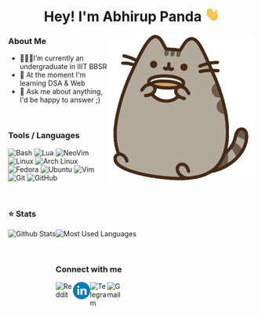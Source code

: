 <h1 align="center">Hey! I'm Abhirup Panda <img src="https://raw.githubusercontent.com/EvilSeal1980/EvilSeal1980/main/assets/hi.gif?raw=true" width="30px" height="30px"></h1>

<img align="right" height=300px width=300px alt="Catpuccino gif" src="https://raw.githubusercontent.com/EvilSeal1980/EvilSeal1980/main/assets/catpuccino.gif" />

### About Me

-   👨🏻‍🎓I’m currently an undergraduate in IIIT BBSR
-   🌱 At the moment I'm learning DSA & Web
-   💬 Ask me about anything, I'd be happy to answer ;)

&nbsp;

### Tools / Languages

<!-- Icons: https://simpleicons.org/ -->

![Bash](https://img.shields.io/badge/-Bash-05122A?style=for-the-badge&color=302d41&logo=gnu-bash&logoColor=4EAA25)
![Lua](https://img.shields.io/badge/-Lua-05122A?style=for-the-badge&color=302d41&logo=lua&logoColor=0062cc)
![NeoVim](https://img.shields.io/badge/-NeoVim-05122A?style=for-the-badge&color=302d41&logo=neovim&logoColor=4b9e4b)
![Linux](https://img.shields.io/badge/-Linux-05122A?style=for-the-badge&color=302d41&logo=linux&logoColor=dfb914)
![Arch Linux](https://img.shields.io/badge/-Arch-05122A?style=for-the-badge&color=302d41&logo=archlinux&logoColor=3399cc)
![Fedora](https://img.shields.io/badge/-Fedora-05122A?style=for-the-badge&color=302d41&logo=fedora&logoColor=294172)
![Ubuntu](https://img.shields.io/badge/-Ubuntu-05122A?style=for-the-badge&color=302d41&logo=ubuntu&logoColor=d64613)
![Vim](https://img.shields.io/badge/-Vim-05122A?style=for-the-badge&color=302d41&logo=vim&logoColor=4EAA25)
![Git](https://img.shields.io/badge/-Git-05122A?style=for-the-badge&color=302d41&logo=git)
![GitHub](https://img.shields.io/badge/-GitHub-05122A?style=for-the-badge&color=302d41&logo=github)

&nbsp;

### ⭐ Stats

<!-- Catppuccin themed -->
<img height="170" align="left" src="https://github-readme-stats.vercel.app/api?username=EvilSeal1980&show_icons=true&bg_color=302d41&border_color=302d41&title_color=f5e0dc&text_color=d9e0ee&icon_color=c9cbff" alt="Github Stats" />
<img src="https://github-readme-stats.vercel.app/api/top-langs/?username=EvilSeal1980&layout=compact&show_icons=true&bg_color=302d41&border_color=302d41&title_color=f5e0dc&text_color=ffffff&icon_color=c9cbff&langs_count=6" alt="Most Used Languages" />

&nbsp;

### Connect with me

[<img align="left" alt="Reddit" width="35px" src="https://cdn.icon-icons.com/icons2/1195/PNG/512/1490889653-reddit_82537.png" />][reddit]
[<img align="left" alt="Linkedin" width="35px" src="https://raw.githubusercontent.com/EvilSeal1980/EvilSeal1980/main/assets/linkedin_icon-icons.com_65929.png" />][linkedin]
[<img align="left" alt="Telegram" width="35px" src="https://cdn.icon-icons.com/icons2/923/PNG/512/telegram_icon-icons.com_72055.png" />][telegram]
[<img align="left" alt="Gmail" width="35px" src="https://cdn.icon-icons.com/icons2/2429/PNG/512/gmail_logo_icon_147283.png" />][gmail]

&nbsp;

[gmail]: mailto:evilseal09@gmail.com
[reddit]: https://www.reddit.com/user/EvilSeal_1980
[telegram]: https://t.me/evil_seal
[linkedin]: https://www.linkedin.com/in/abhirup-panda-a40020214/

